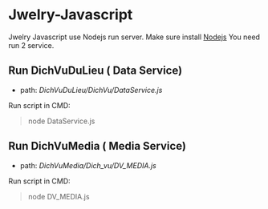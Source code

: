 # Jwelry-Javascript

Jwelry Javascript use Nodejs run server. Make sure install [Nodejs](https://nodejs.org/)
You need run 2 service.

## Run DichVuDuLieu ( Data Service) 
- path: *DichVuDuLieu/DichVu/DataService.js*

Run script in CMD:
> node DataService.js

## Run DichVuMedia ( Media Service) 
- path: *DichVuMedia/Dich_vu/DV_MEDIA.js*

Run script in CMD:
> node DV_MEDIA.js

